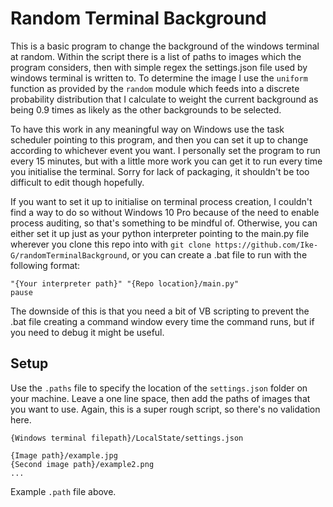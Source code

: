# Random Terminal Background 

This is a basic program to change the background of the windows terminal at random. Within the script there is a list of paths to images which the program considers, then with simple regex the settings.json file used by windows terminal is written to. To determine the image I use the `uniform` function as provided by the `random` module which feeds into a discrete probability distribution that I calculate to weight the current background as being 0.9 times as likely as the other backgrounds to be selected. 

To have this work in any meaningful way on Windows use the task scheduler pointing to this program, and then you can set it up to change according to whichever event you want. I personally set the program to run every 15 minutes, but with a little more work you can get it to run every time you initialise the terminal. Sorry for lack of packaging, it shouldn't be too difficult to edit though hopefully.

If you want to set it up to initialise on terminal process creation, I couldn't find a way to do so without Windows 10 Pro because of the need to enable process auditing, so that's something to be mindful of. Otherwise, you can either set it up just as your python interpreter pointing to the main.py file wherever you clone this repo into with `git clone https://github.com/Ike-G/randomTerminalBackground`, or you can create a .bat file to run with the following format: 

```
"{Your interpreter path}" "{Repo location}/main.py"
pause 
```

The downside of this is that you need a bit of VB scripting to prevent the .bat file creating a command window every time the command runs, but if you need to debug it might be useful.

## Setup 

Use the `.paths` file to specify the location of the `settings.json` folder on your machine. Leave a one line space, then add the paths of images that you want to use. Again, this is a super rough script, so there's no validation here.  

```
{Windows terminal filepath}/LocalState/settings.json

{Image path}/example.jpg
{Second image path}/example2.png
...
```

Example `.path` file above.
